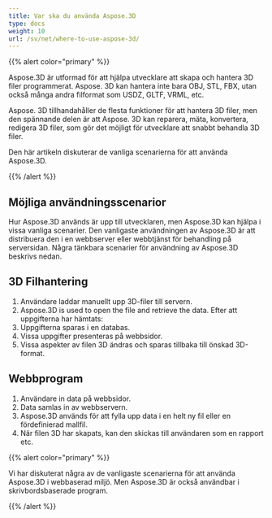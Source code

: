 ```yaml
---
title: Var ska du använda Aspose.3D
type: docs
weight: 10
url: /sv/net/where-to-use-aspose-3d/
---
```

{{% alert color="primary" %}} 

Aspose.3D är utformad för att hjälpa utvecklare att skapa och hantera 3D filer programmerat. Aspose. 3D kan hantera inte bara OBJ, STL, FBX, utan också många andra filformat som USDZ, GLTF, VRML, etc.

Aspose. 3D tillhandahåller de flesta funktioner för att hantera 3D filer, men den spännande delen är att Aspose. 3D kan reparera, mäta, konvertera, redigera 3D filer, som gör det möjligt för utvecklare att snabbt behandla 3D filer.

Den här artikeln diskuterar de vanliga scenarierna för att använda Aspose.3D.

{{% /alert %}} 
##  **Möjliga användningsscenarior**
Hur Aspose.3D används är upp till utvecklaren, men Aspose.3D kan hjälpa i vissa vanliga scenarier. Den vanligaste användningen av Aspose.3D är att distribuera den i en webbserver eller webbtjänst för behandling på serversidan. Några tänkbara scenarier för användning av Aspose.3D beskrivs nedan.
##  **3D Filhantering**
1. Användare laddar manuellt upp 3D-filer till servern.
1. Aspose.3D is used to open the file and retrieve the data.
Efter att uppgifterna har hämtats:
1. Uppgifterna sparas i en databas.
1. Vissa uppgifter presenteras på webbsidor.
1. Vissa aspekter av filen 3D ändras och sparas tillbaka till önskad 3D-format.
##  **Webbprogram**
1. Användare in data på webbsidor.
1. Data samlas in av webbservern.
1. Aspose.3D används för att fylla upp data i en helt ny fil eller en fördefinierad mallfil.
1. När filen 3D har skapats, kan den skickas till användaren som en rapport etc.

{{% alert color="primary" %}} 

Vi har diskuterat några av de vanligaste scenarierna för att använda Aspose.3D i webbaserad miljö. Men Aspose.3D är också användbar i skrivbordsbaserade program.

{{% /alert %}}
